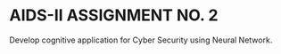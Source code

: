 # AIDS-II ASSIGNMENT NO. 2

Develop cognitive application for Cyber Security using Neural Network.

